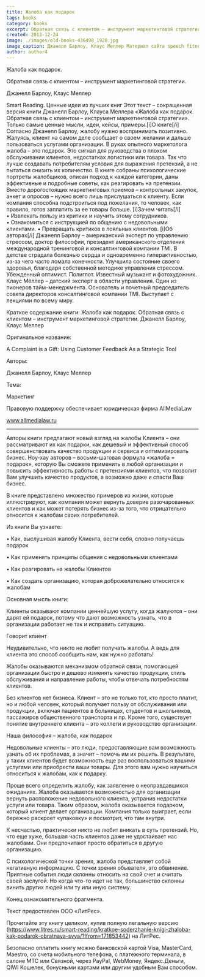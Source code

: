 ```yaml
---
title: Жалоба как подарок
tags: books
category: books
excerpt: Обратная связь с клиентом – инструмент маркетинговой стратегии
created: 2013-12-24
image: ./images/old-books-436498_1920.jpg
image_caption: Джанелл Барлоу, Клаус Меллер Материал сайта speech fitness fun - Проект Фитнес речи — часть движения за свободные Программы Обучения для Публичных Выступлений
author: author4
---
```

 
 
Жалоба как подарок.

Обратная связь с клиентом – инструмент маркетинговой стратегии. 

Джанелл Барлоу, Клаус Меллер  

Smart Reading. Ценные идеи из лучших книг Этот текст – сокращенная
версия книги Джанелл Барлоу, Клауса Меллера «Жалоба как подарок.
Обратная связь с клиентом – инструмент маркетинговой стратегии». Только
самые ценные мысли, идеи, кейсы, примеры.\[i\]О книге\[/i\] Согласно
Джанелл Барлоу, жалобу нужно воспринимать позитивно. Жалуясь, клиент на
самом деле сообщает о своем желании и дальше пользоваться услугами
организации. В руках опытного маркетолога жалоба – это подарок. Это
сигнал для руководства о плохом обслуживании клиентов, недостатках
логистики или товара. Так что лучше создавать потребителям условия для
выражения претензий, а не пытаться снизить их количество. В книге
собраны психологические портреты жалобщиков, описан подход к каждой
категории, даны эффективные и подробные советы, как реагировать на
претензии. Вместо дорогостоящих маркетинговых приемов – контрольных
закупок, анкет и опросов – нужно всего лишь прислушаться к клиенту. Если
компания способна подстроиться под пожелания, то человек, как правило,
готов заплатить за ее товары больше. \[i\]Зачем читать\[/i\] • Извлекать
пользу из критики и научить этому сотрудников. • Ознакомиться с
инструкцией по общению с недовольными клиентами. • Превращать критиков в
лояльных клиентов. \[i\]Об авторах\[/i\] Джанелл Барлоу – американский
эксперт по управлению стрессом, доктор философии, президент
американского отделения международной тренинговой и консалтинговой
компании TMI. В детстве страдала болезнью сердца и одновременно
гиперактивностью, из-за чего часто ломала конечности. Улучшила состояние
своего здоровья, благодаря собственной методике управления стрессом.
Убежденный оптимист. Полиглот. Известный музыкант и фотохудожник. Клаус
Мёллер – датский эксперт в области управления. Один из пионеров
тайм-менеджмента. Основатель и почетный председатель совета директоров
консалтинговой компании TMI. Выступает с лекциями по всему миру.

Краткое содержание книги: Жалоба как подарок. Обратная связь с клиентом
– инструмент маркетинговой стратегии. Джанелл Барлоу, Клаус Меллер

Оригинальное название:

A Complaint is a Gift: Using Customer Feedback As a Strategic Tool

Авторы:

Джанелл Барлоу, Клаус Меллер

Тема:

Маркетинг

Правовую поддержку обеспечивает юридическая фирма AllMediaLaw

www.allmedialaw.ru

------------------------------------------------------------------------

Авторы книги предлагают новый взгляд на жалобы Клиента – они
рассматривают их как подарки, как дешевый и эффективный способ
совершенствовать качество продукции и сервиса и оптимизировать бизнес.
Ноу-хау авторов – восьми-шаговая формула «жалоба = подарок», которую Вы
сможете применить в любой организации и повысить эффективность работы с
претензиями клиентов, что позволит Вам улучшить качество продуктов, а
возможно даже и спасти Ваш бизнес.

В книге представлено множество примеров из жизни, которые иллюстрируют,
как компания может вернуть доверие разочарованных клиентов и как может
потерять бизнес из-за того, что отрицательно относится к жалобам своих
потребителей.

Из книги Вы узнаете:

• Как, выслушивая жалобу Клиента, вести себя, словно получаешь подарок

• Как применять принципы общения с недовольными клиентами

• Как реагировать на жалобы Клиентов

• Как создать организацию, которая доброжелательно относится к жалобам

Основная мысль книги:

Клиенты оказывают компании ценнейшую услугу, когда жалуются – они дарят
ей подарок, потому что дают возможность узнать, что в организации
работает не так и исправить ситуацию.

Говорит клиент

Неудивительно, что никто не любит получать жалобы. А ведь для клиента
это способ сообщить нам, как нужно работать!

Жалобы оказываются механизмом обратной связи, помогающей организации
быстро и дешево изменять качество продукции, стиль обслуживания и
направление работы, чтобы отвечать потребностям клиентов.

Без клиентов нет бизнеса. Клиент – это не только тот, кто просто платит,
но и любой человек, который получает пользу от обслуживания или
продукции, включая пациентов в больницах, студентов и школьников,
пассажиров общественного транспорта и пр. Кроме того, существует понятие
внутреннего клиента – это коллеги и руководство организации.

Наша философия – жалоба, как подарок

Недовольные клиенты – это люди, предоставляющие вам возможность узнать
об их проблемах, а значит – помочь им их решить. В результате, у таких
клиентов будет возможность еще раз воспользоваться вашими услугами или
приобрести ваши товары. Для этого вам нужно научиться относиться к
жалобам, как к подарку.

Проще всего определить жалобу, как заявление о неоправдавшихся
ожиданиях. Жалоба оказывается возможностью для организации вернуть
расположение недовольного клиента, устранив недостатки услуги или
товара. Таким образом, жалоба оказывается подарком, который клиент
делает организации. Компания только выиграет, если бережно раскроет
«упаковку» и посмотрит, что там внутри.

К несчастью, практически никто не любит вникать в суть претензий. Но,
что еще хуже, большая часть клиентов даже не удостаивает нас жалобами.
Они предпочитают просто обратиться в другую организацию.

С психологической точки зрения, жалоба представляет собой негативную
информацию. С точки зрения обывателя, это обвинение. Приятные события
люди склонны относить на свой счет и считать своей заслугой. Но когда
что-то идет не так, большинство склонны винить других людей или ту или
иную систему.

Конец ознакомительного фрагмента.

Текст предоставлен ООО «ЛитРес».

Прочитайте эту книгу целиком, купив полную легальную версию
(https://www.litres.ru/smart-reading/kratkoe-soderzhanie-knigi-zhaloba-kak-podarok-obratnaya-svya/?lfrom=171853442)
на ЛитРес.

Безопасно оплатить книгу можно банковской картой Visa, MasterCard,
Maestro, со счета мобильного телефона, с платежного терминала, в салоне
МТС или Связной, через PayPal, WebMoney, Яндекс.Деньги, QIWI Кошелек,
бонусными картами или другим удобным Вам способом.
